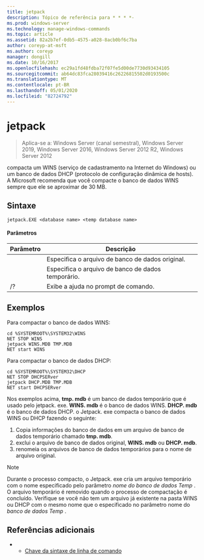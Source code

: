 ```yaml
---
title: jetpack
description: Tópico de referência para * * * *-
ms.prod: windows-server
ms.technology: manage-windows-commands
ms.topic: article
ms.assetid: 82a2b7ef-0db5-4575-a028-8acb0bf6c7ba
author: coreyp-at-msft
ms.author: coreyp
manager: dongill
ms.date: 10/16/2017
ms.openlocfilehash: ec29a1fd48fdba72f07fe5d00de7730d93434105
ms.sourcegitcommit: ab64dc83fca28039416c26226815502d0193500c
ms.translationtype: MT
ms.contentlocale: pt-BR
ms.lasthandoff: 05/01/2020
ms.locfileid: "82724792"
---
```

# <a name="jetpack"></a>jetpack

> Aplica-se a: Windows Server (canal semestral), Windows Server 2019, Windows Server 2016, Windows Server 2012 R2, Windows Server 2012

compacta um WINS (serviço de cadastramento na Internet do Windows) ou um banco de dados DHCP (protocolo de configuração dinâmica de hosts). A Microsoft recomenda que você compacte o banco de dados WINS sempre que ele se aproximar de 30 MB. 

## <a name="syntax"></a>Sintaxe
```
jetpack.EXE <database name> <temp database name>
```

#### <a name="parameters"></a>Parâmetros
|Parâmetro|Descrição|
|-------|--------|
|<database name>|Especifica o arquivo de banco de dados original.|
|<temp database name>|Especifica o arquivo de banco de dados temporário.|
|/?|Exibe a ajuda no prompt de comando.|

## <a name="examples"></a>Exemplos
Para compactar o banco de dados WINS:
```
cd %SYSTEMROOT%\SYSTEM32\WINS
NET STOP WINS
jetpack WINS.MDB TMP.MDB
NET start WINS
```
Para compactar o banco de dados DHCP:
```
cd %SYSTEMROOT%\SYSTEM32\DHCP
NET STOP DHCPSERver
jetpack DHCP.MDB TMP.MDB
NET start DHCPSERver
```
Nos exemplos acima, **tmp. mdb** é um banco de dados temporário que é usado pelo jetpack. exe. **WINS. mdb** é o banco de dados WINS. **DHCP. mdb** é o banco de dados DHCP.
o Jetpack. exe compacta o banco de dados WINS ou DHCP fazendo o seguinte:
1.  Copia informações do banco de dados em um arquivo de banco de dados temporário chamado **tmp. mdb**.
2.  exclui o arquivo de banco de dados original, **WINS. mdb** ou **DHCP. mdb**.
3.  renomeia os arquivos de banco de dados temporários para o nome de arquivo original.

> [!NOTE]
> Durante o processo compacto, o Jetpack. exe cria um arquivo temporário com o nome especificado pelo parâmetro *nome do banco de dados Temp* . O arquivo temporário é removido quando o processo de compactação é concluído. Verifique se você não tem um arquivo já existente na pasta WINS ou DHCP com o mesmo nome que o especificado no parâmetro nome do *banco de dados Temp* .

## <a name="additional-references"></a>Referências adicionais
-   - [Chave da sintaxe de linha de comando](command-line-syntax-key.md)
